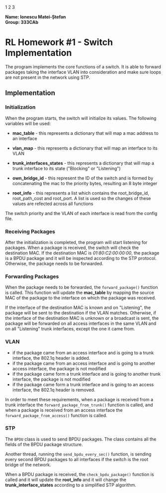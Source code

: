 1 2 3

**Name: Ionescu Matei-Ștefan**  
**Group: 333CAb**

# RL Homework #1 - Switch Implementation
The program implements the core functions of a switch. It is able to forward packages taking the
interface VLAN into consideration and make sure loops are not present in the network using STP.

## Implementation

### Initialization
When the program starts, the switch will initialize its values. The following variables will be
used:

- **mac_table** - this represents a dictionary that will map a mac address to an interface

- **vlan_map** - this represents a dictionary that will map an interface to its VLAN

- **trunk_interfaces_states** -  this represents a dictionary that will map a trunk interface to
                                 its state ("Blocking" or "Listening")

- **own_bridge_id** - this represent the ID of the switch and is formed by concatenating the mac to
                      the priority bytes, resulting an 8 byte integer

- **root_info** - this represents a list which contains the root_bridge_id, root_path_cost and
                  root_port. A list is used so the changes of these values are refected across all
                  functions

The switch priority and the VLAN of each interface is read from the config file.

### Receiving Packages
After the initialization is completed, the program will start listening for packages. When a
package is received, the switch will check the destination MAC. If the destination MAC is
*01:80:C2:00:00:00*, the package is a BPDU package and it will be inspected according to the STP
protocol. Otherwise, the package needs to be forwarded.

### Forwarding Packages
When the package needs to be forwarded, the `forward_package()` function is called. This function
will update the **mac_table** by mapping the source MAC of the package to the interface on which
the package was received.

If the interface of the destination MAC is known and on "Listening", the package will be sent to
the destination if the VLAN matches. Otherwise, if the interface of the destination MAC is unknown
or a broadcast is sent, the package will be forwarded on all access interfaces in the same VLAN and
on all "Listening" trunk interfaces, except the one it came from.

### VLAN
- if the package came from an access interface and is going to a trunk interface, the 802.1q header
  is added.
- if the package came from an access interface and is going to another access interface, the
  package is not modified
- if the package came form a trunk interface and is going to another trunk interface, the package
  is not modified
- if the package came form a trunk interface and is going to an access interface, the 802.1q header
  is removed.

In order to meet these requirements, when a package is received from a trunk interface the
`forward_package_from_trunk()` function is called, and when a package is received from an access
interface the `forward_package_from_access()` function is called.

### STP
The `BPDU` class is used to send BPDU packages. The class contains all the fields of the BPDU
package structure.

Another thread, running the `send_bpdu_every_sec()` function, is sending every second BPDU packages
to all interfaces if the switch is the root bridge of the network.

When a BPDU package is received, the `check_bpdu_package()` function is called and it will update
the **root_info** and it will change the **trunk_interface_states** according to a simplified STP
algorithm.

